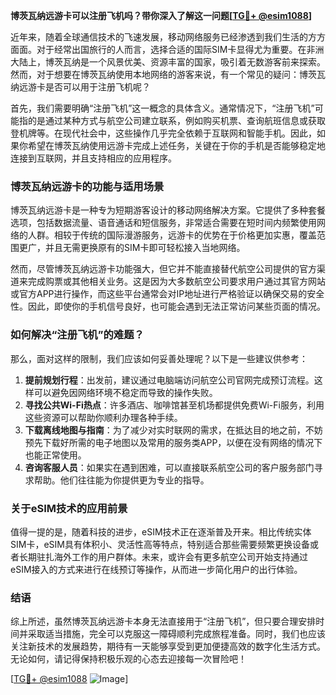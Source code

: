 **博茨瓦纳远游卡可以注册飞机吗？带你深入了解这一问题[[TG💪+ @esim1088](https://t.me/s/esim1088)]**

近年来，随着全球通信技术的飞速发展，移动网络服务已经渗透到我们生活的方方面面。对于经常出国旅行的人而言，选择合适的国际SIM卡显得尤为重要。在非洲大陆上，博茨瓦纳是一个风景优美、资源丰富的国家，吸引着无数游客前来探索。然而，对于想要在博茨瓦纳使用本地网络的游客来说，有一个常见的疑问：博茨瓦纳远游卡是否可以用于注册飞机呢？

首先，我们需要明确“注册飞机”这一概念的具体含义。通常情况下，“注册飞机”可能指的是通过某种方式与航空公司建立联系，例如购买机票、查询航班信息或获取登机牌等。在现代社会中，这些操作几乎完全依赖于互联网和智能手机。因此，如果你希望在博茨瓦纳使用远游卡完成上述任务，关键在于你的手机是否能够稳定地连接到互联网，并且支持相应的应用程序。

### 博茨瓦纳远游卡的功能与适用场景

博茨瓦纳远游卡是一种专为短期游客设计的移动网络解决方案。它提供了多种套餐选项，包括数据流量、语音通话和短信服务，非常适合需要在短时间内频繁使用网络的人群。相较于传统的国际漫游服务，远游卡的优势在于价格更加实惠，覆盖范围更广，并且无需更换原有的SIM卡即可轻松接入当地网络。

然而，尽管博茨瓦纳远游卡功能强大，但它并不能直接替代航空公司提供的官方渠道来完成购票或其他相关业务。这是因为大多数航空公司要求用户通过其官方网站或官方APP进行操作，而这些平台通常会对IP地址进行严格验证以确保交易的安全性。因此，即使你的手机信号良好，也可能会遇到无法正常访问某些页面的情况。

### 如何解决“注册飞机”的难题？

那么，面对这样的限制，我们应该如何妥善处理呢？以下是一些建议供参考：

1. **提前规划行程**：出发前，建议通过电脑端访问航空公司官网完成预订流程。这样可以避免因网络环境不稳定而导致的操作失败。
2. **寻找公共Wi-Fi热点**：许多酒店、咖啡馆甚至机场都提供免费Wi-Fi服务，利用这些资源可以帮助你顺利办理各种手续。
3. **下载离线地图与指南**：为了减少对实时联网的需求，在抵达目的地之前，不妨预先下载好所需的电子地图以及常用的服务类APP，以便在没有网络的情况下也能正常使用。
4. **咨询客服人员**：如果实在遇到困难，可以直接联系航空公司的客户服务部门寻求帮助。他们往往能为你提供更为专业的指导。

### 关于eSIM技术的应用前景

值得一提的是，随着科技的进步，eSIM技术正在逐渐普及开来。相比传统实体SIM卡，eSIM具有体积小、灵活性高等特点，特别适合那些需要频繁更换设备或者长期驻扎海外工作的用户群体。未来，或许会有更多航空公司开始支持通过eSIM接入的方式来进行在线预订等操作，从而进一步简化用户的出行体验。

### 结语

综上所述，虽然博茨瓦纳远游卡本身无法直接用于“注册飞机”，但只要合理安排时间并采取适当措施，完全可以克服这一障碍顺利完成旅程准备。同时，我们也应该关注新技术的发展趋势，期待有一天能够享受到更加便捷高效的数字化生活方式。无论如何，请记得保持积极乐观的心态去迎接每一次冒险吧！

[[TG💪+ @esim1088](https://t.me/s/esim1088) ![Image](https://i.postimg.cc/4NQfJmqS/Snipaste-2025-05-13-00-14-12.png)]